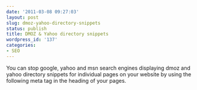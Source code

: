 ```yaml
---
date: '2011-03-08 09:27:03'
layout: post
slug: dmoz-yahoo-directory-snippets
status: publish
title: DMOZ & Yahoo directory snippets
wordpress_id: '137'
categories:
- SEO
---
```


You can stop google, yahoo and msn search engines displaying dmoz and yahoo directory snippets for individual pages on your website by using the following meta tag in the heading of your pages.

<meta name="robots" content="noydir, noodp" />
